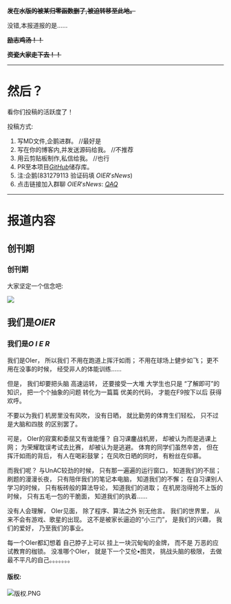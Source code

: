 **~~发在水版的被某归零函数删了,被迫转移至此地。~~**

没错,本报道报的是……

**~~励志鸡汤！！~~**

~~**资瓷大家走下去！！**~~

------------

# 然后？

看你们投稿的活跃度了！

投稿方式:

1. 写MD文件,企鹅进群。				  //最好是
1. 写在你的博客内,并发送源码给我。		//不推荐
1. 用云剪贴板制作,私信给我。			//也行
1. PR至本项目[$GitHub$]()储存库。
1. 注:企鹅(831279113 验证码填 $OIER's News$)
1. 点击链接加入群聊 $OIER's News$: [$QAQ$](https://jq.qq.com/?_wv=1027&k=5ISqCIj)

------------
# 报道内容

## 创刊期

### 创刊期

大家坚定一个信念吧:

![](https://i.loli.net/2019/03/16/5c8c92d2107f5.png)

## 我们是$OIER$

### 我们是$O\text{ }I\text{ }E\text{ }R$

我们是OIer， 所以我们 不用在跑道上挥汗如雨； 不用在球场上健步如飞； 更不用在没事的时候， 经受非人的体能训练……

但是， 我们却要把头脑 高速运转， 还要接受一大堆 大学生也只是 “了解即可”的知识， 把一个个抽象的问题 转化为一篇篇 优美的代码， 才能在F9按下以后 获得欢呼。

不要以为我们 机房里没有风吹， 没有日晒， 就比勤劳的体育生们轻松， 只不过是大脑和四肢 的区别罢了。

可是， OIer的寂寞和委屈又有谁能懂？ 自习课鏖战机房， 却被认为而是逃课上网； 为荣耀耽误考试去比赛， 却被认为是逃避。 体育的同学们虽然辛苦， 但在挥汗如雨的背后， 有人在喝彩鼓掌； 在风吹日晒的同时， 有粉丝在仰慕。

而我们呢？ 与UnAC较劲的时候， 只有那一遍遍的运行窗口， 知道我们的不屈； 刷题的漫漫长夜， 只有陪伴我们的笔记本电脑， 知道我们的不懈； 在自习课别人学习的时候， 只有板砖般的算法导论， 知道我们的进取； 在机房泡得抢不上饭的时候， 只有五毛一包的干脆面， 知道我们的执着……

没有人会理解， OIer见面， 除了程序、算法之外 别无他言。 我们的世界里， 从来不会有游戏、歌星的出现。 这不是被家长逼迫的“小三门”， 是我们的兴趣， 我们的爱好， 乃至我们的事业。

每一个OIer都幻想着 自己脖子上可以 挂上一块沉甸甸的金牌， 而不是 万恶的应试教育的枷锁。 没准哪个OIer， 就是下一个艾伦•图灵， 挑战头脑的极限， 去做最不平凡的自己。。。。。。。

#### 版权:
![版权.PNG](https://i.loli.net/2019/03/23/5c95ec9f01e9f.png)
